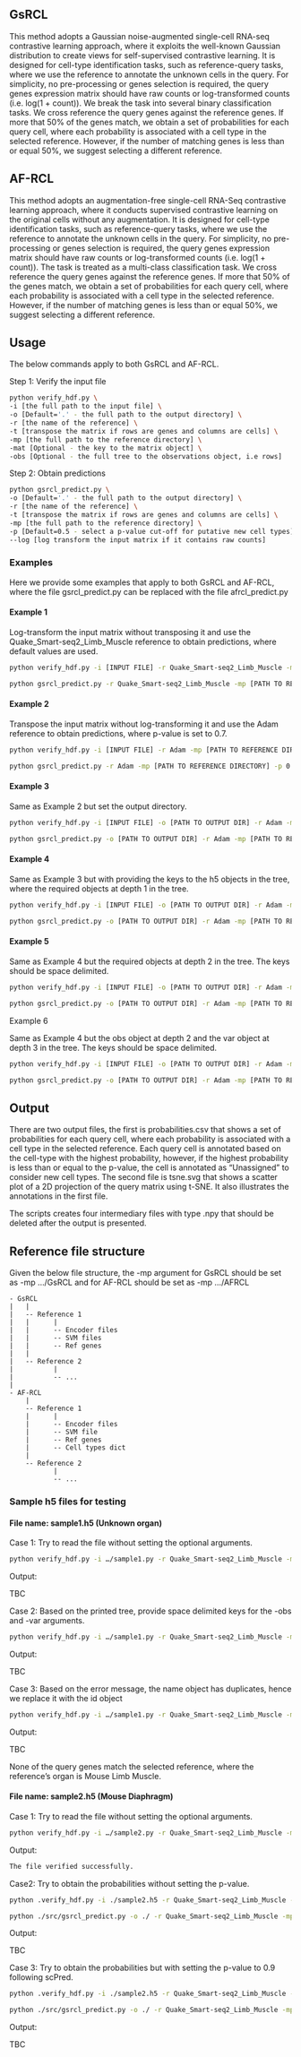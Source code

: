 ## GsRCL

This method adopts a Gaussian noise-augmented single-cell RNA-seq contrastive learning approach, where it exploits the well-known Gaussian distribution to create views for self-supervised contrastive learning. It is designed for cell-type identification tasks, such as reference-query tasks, where we use the reference to annotate the unknown cells in the query. For simplicity, no pre-processing or genes selection is required, the query genes expression matrix should have raw counts or log-transformed counts (i.e. log(1 + count)). We break the task into several binary classification tasks. We cross reference the query genes against the reference genes. If more that 50% of the genes match, we obtain a set of probabilities for each query cell, where each probability is associated with a cell type in the selected reference. However, if the number of matching genes is less than or equal 50%, we suggest selecting a different reference.

## AF-RCL

This method adopts an augmentation-free single-cell RNA-Seq contrastive learning approach, where it conducts supervised contrastive learning on the original cells without any augmentation. It is designed for cell-type identification tasks, such as reference-query tasks, where we use the reference to annotate the unknown cells in the query. For simplicity, no pre-processing or genes selection is required, the query genes expression matrix should have raw counts or log-transformed counts (i.e. log(1 + count)). The task is treated as a multi-class classification task. We cross reference the query genes against the reference genes. If more that 50% of the genes match, we obtain a set of probabilities for each query cell, where each probability is associated with a cell type in the selected reference. However, if the number of matching genes is less than or equal 50%, we suggest selecting a different reference.

## Usage 

The below commands apply to both GsRCL and AF-RCL.

Step 1: Verify the input file

``` bash
python verify_hdf.py \
-i [the full path to the input file] \
-o [Default='.' - the full path to the output directory] \
-r [the name of the reference] \
-t [transpose the matrix if rows are genes and columns are cells] \
-mp [the full path to the reference directory] \
-mat [Optional - the key to the matrix object] \
-obs [Optional - the full tree to the observations object, i.e rows]
```

Step 2: Obtain predictions

``` bash
python gsrcl_predict.py \
-o [Default='.' - the full path to the output directory] \
-r [the name of the reference] \
-t [transpose the matrix if rows are genes and columns are cells] \
-mp [the full path to the reference directory] \
-p [Default=0.5 - select a p-value cut-off for putative new cell types] \
--log [log transform the input matrix if it contains raw counts] 
```

### Examples
Here we provide some examples that apply to both GsRCL and AF-RCL, where the file gsrcl_predict.py can be replaced with the file afrcl_predict.py

#### Example 1

Log-transform the input matrix without transposing it and use the Quake_Smart-seq2_Limb_Muscle reference to obtain predictions, where default values are used.

``` bash
python verify_hdf.py -i [INPUT FILE] -r Quake_Smart-seq2_Limb_Muscle -mp [PATH TO REFERENCE DIRECTORY] -t 0
```
``` bash
python gsrcl_predict.py -r Quake_Smart-seq2_Limb_Muscle -mp [PATH TO REFERENCE DIRECTORY] --log 1 -t 0
```

#### Example 2

Transpose the input matrix without log-transforming it and use the Adam reference to obtain predictions, where p-value is set to 0.7.

``` bash
python verify_hdf.py -i [INPUT FILE] -r Adam -mp [PATH TO REFERENCE DIRECTORY] -t 1
```
``` bash
python gsrcl_predict.py -r Adam -mp [PATH TO REFERENCE DIRECTORY] -p 0.7 --log 0 -t 1
```

#### Example 3

Same as Example 2 but set the output directory.

``` bash
python verify_hdf.py -i [INPUT FILE] -o [PATH TO OUTPUT DIR] -r Adam -mp [PATH TO REFERENCE DIR] -t 1
```
``` bash
python gsrcl_predict.py -o [PATH TO OUTPUT DIR] -r Adam -mp [PATH TO REFERENCE DIRECTORY] -p 0.7 --log 0 -t 1
```

#### Example 4

Same as Example 3 but with providing the keys to the h5 objects in the tree, where the required objects at depth 1 in the tree.

``` bash
python verify_hdf.py -i [INPUT FILE] -o [PATH TO OUTPUT DIR] -r Adam -mp [PATH TO REFERENCE DIR] -t 1 -mat exprs -obs obs_names -var var_names
```
``` bash
python gsrcl_predict.py -o [PATH TO OUTPUT DIR] -r Adam -mp [PATH TO REFERENCE DIRECTORY] -p 0.7 --log 0 -t 1
```

#### Example 5

Same as Example 4 but the required objects at depth 2 in the tree. The keys should be space delimited. 

``` bash
python verify_hdf.py -i [INPUT FILE] -o [PATH TO OUTPUT DIR] -r Adam -mp [PATH TO REFERENCE DIR] -t 1 -mat X -obs obs barcode -var var feature_name
```
``` bash
python gsrcl_predict.py -o [PATH TO OUTPUT DIR] -r Adam -mp [PATH TO REFERENCE DIRECTORY] -p 0.7 --log 0 -t 1
```

Example 6

Same as Example 4 but the obs object at depth 2 and the var object at depth 3 in the tree. The keys should be space delimited. 

``` bash
python verify_hdf.py -i [INPUT FILE] -o [PATH TO OUTPUT DIR] -r Adam -mp [PATH TO REFERENCE DIR] -t 1 -mat matrix -obs matrix barcodes -var matrix features id
```
``` bash
python gsrcl_predict.py -o [PATH TO OUTPUT DIR] -r Adam -mp [PATH TO REFERENCE DIRECTORY] -p 0.7 --log 0 -t 1
```

## Output

There are two output files, the first is probabilities.csv that shows a set of probabilities for each query cell, where each probability is associated with a cell type in the selected reference. Each query cell is annotated based on the cell-type with the highest probability, however, if the highest probability is less than or equal to the p-value, the cell is annotated as “Unassigned” to consider new cell types. The second file is tsne.svg that shows a scatter plot of a 2D projection of the query matrix using t-SNE. It also illustrates the annotations in the first file.

The scripts creates four intermediary files with type .npy that should be deleted 
after the output is presented.

## Reference file structure

Given the below file structure, the -mp argument for GsRCL should be set as -mp …/GsRCL and for AF-RCL should be set as -mp …/AFRCL

```
- GsRCL
|   |
|   -- Reference 1
|   |      |
|   |      -- Encoder files
|   |      -- SVM files
|   |      -- Ref genes
|   |
|   -- Reference 2
|          |
|          -- ...
|
- AF-RCL
    |
    -- Reference 1
    |      |
    |      -- Encoder files
    |      -- SVM file
    |      -- Ref genes
    |      -- Cell types dict
    |
    -- Reference 2
           |
           -- ...
```

### Sample h5 files for testing

#### File name: sample1.h5 (Unknown organ)

Case 1: Try to read the file without setting the optional arguments.

``` bash
python verify_hdf.py -i …/sample1.py -r Quake_Smart-seq2_Limb_Muscle -mp [PATH TO REFERENCE DIRECTORY] -t 0
```

Output:

TBC

Case 2: Based on the printed tree, provide space delimited keys for the -obs and -var arguments. 

``` bash
python verify_hdf.py -i …/sample1.py -r Quake_Smart-seq2_Limb_Muscle -mp ./data/-t 0 -obs matrix barcodes -var matrix features name
```

Output:

TBC

Case 3: Based on the error message, the name object has duplicates, hence we replace it with the id object

``` bash
python verify_hdf.py -i …/sample1.py -r Quake_Smart-seq2_Limb_Muscle -mp ./data/ -t 0 -obs matrix barcodes -var matrix features id
```

Output:

TBC

None of the query genes match the selected reference, where the reference’s organ is Mouse Limb Muscle.


#### File name: sample2.h5 (Mouse Diaphragm)

Case 1: Try to read the file without setting the optional arguments.

``` bash
python verify_hdf.py -i …/sample2.py -r Quake_Smart-seq2_Limb_Muscle -mp ./data/ -t 0
```

Output:

``` bash 
The file verified successfully.
```

Case2: Try to obtain the probabilities without setting the p-value.

``` bash
python .verify_hdf.py -i ./sample2.h5 -r Quake_Smart-seq2_Limb_Muscle -mp ./data/ -t 0 -obs obs cell_type1 -var var_names
```

``` bash
python ./src/gsrcl_predict.py -o ./ -r Quake_Smart-seq2_Limb_Muscle -mp ./data/ -p 0.7 --log 0 -t 0
```

Output:

TBC

Case 3: Try to obtain the probabilities but with setting the p-value to 0.9 following scPred.

``` bash
python .verify_hdf.py -i ./sample2.h5 -r Quake_Smart-seq2_Limb_Muscle -mp ./data/ -t 0 -obs obs cell_type1 -var var_names
```

``` bash
python ./src/gsrcl_predict.py -o ./ -r Quake_Smart-seq2_Limb_Muscle -mp ./data/ -p 0.9 --log 0 -t 0
```


Output:

TBC
